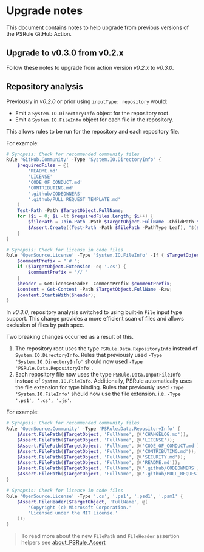 # Upgrade notes

This document contains notes to help upgrade from previous versions of the PSRule GitHub Action.

## Upgrade to v0.3.0 from v0.2.x

Follow these notes to upgrade from action version _v0.2.x_ to _v0.3.0_.

## Repository analysis

Previously in _v0.2.0_ or prior using `inputType: repository` would:

- Emit a `System.IO.DirectoryInfo` object for the repository root.
- Emit a `System.IO.FileInfo` object for each file in the repository.

This allows rules to be run for the repository and each repository file.

For example:

```powershell
# Synopsis: Check for recommended community files
Rule 'GitHub.Community' -Type 'System.IO.DirectoryInfo' {
    $requiredFiles = @(
        'README.md'
        'LICENSE'
        'CODE_OF_CONDUCT.md'
        'CONTRIBUTING.md'
        '.github/CODEOWNERS'
        '.github/PULL_REQUEST_TEMPLATE.md'
    )
    Test-Path -Path $TargetObject.FullName;
    for ($i = 0; $i -lt $requiredFiles.Length; $i++) {
        $filePath = Join-Path -Path $TargetObject.FullName -ChildPath $requiredFiles[$i];
        $Assert.Create((Test-Path -Path $filePath -PathType Leaf), "$($requiredFiles[$i]) does not exist");
    }
}

# Synopsis: Check for license in code files
Rule 'OpenSource.License' -Type 'System.IO.FileInfo' -If { $TargetObject.Extension -in '.cs', '.ps1', '.psd1', '.psm1' } {
    $commentPrefix = "`# ";
    if ($TargetObject.Extension -eq '.cs') {
        $commentPrefix = '// '
    }
    $header = GetLicenseHeader -CommentPrefix $commentPrefix;
    $content = Get-Content -Path $TargetObject.FullName -Raw;
    $content.StartsWith($header);
}
```

In _v0.3.0_, repository analysis switched to using built-in `File` input type support.
This change provides a more efficient scan of files and allows exclusion of files by path spec.

Two breaking changes occurred as a result of this.

1. The repository root uses the type `PSRule.Data.RepositoryInfo` instead of `System.IO.DirectoryInfo`.
Rules that previously used `-Type 'System.IO.DirectoryInfo'` should now used `-Type 'PSRule.Data.RepositoryInfo'`.
2. Each repository file now uses the type `PSRule.Data.InputFileInfo` instead of `System.IO.FileInfo`.
Additionally, PSRule automatically uses the file extension for type binding.
Rules that previously used `-Type 'System.IO.FileInfo'` should now use the file extension.
i.e. `-Type '.ps1', '.cs', '.js'`.

For example:

```powershell
# Synopsis: Check for recommended community files
Rule 'OpenSource.Community' -Type 'PSRule.Data.RepositoryInfo' {
    $Assert.FilePath($TargetObject, 'FullName', @('CHANGELOG.md'));
    $Assert.FilePath($TargetObject, 'FullName', @('LICENSE'));
    $Assert.FilePath($TargetObject, 'FullName', @('CODE_OF_CONDUCT.md'));
    $Assert.FilePath($TargetObject, 'FullName', @('CONTRIBUTING.md'));
    $Assert.FilePath($TargetObject, 'FullName', @('SECURITY.md'));
    $Assert.FilePath($TargetObject, 'FullName', @('README.md'));
    $Assert.FilePath($TargetObject, 'FullName', @('.github/CODEOWNERS'));
    $Assert.FilePath($TargetObject, 'FullName', @('.github/PULL_REQUEST_TEMPLATE.md'));
}

# Synopsis: Check for license in code files
Rule 'OpenSource.License' -Type '.cs', '.ps1', '.psd1', '.psm1' {
    $Assert.FileHeader($TargetObject, 'FullName', @(
        'Copyright (c) Microsoft Corporation.'
        'Licensed under the MIT License.'
    ));
}
```

> To read more about the new `FilePath` and `FileHeader` assertion helpers see [about_PSRule_Assert]

[about_PSRule_Assert]: https://microsoft.github.io/PSRule/concepts/PSRule/en-US/about_PSRule_Assert.html
